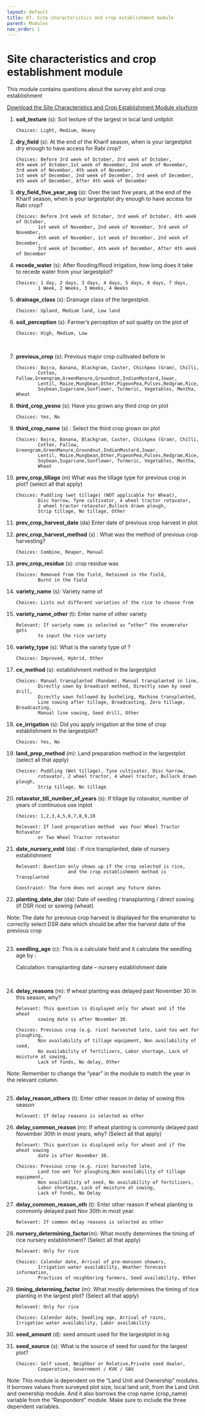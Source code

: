 ```yaml
---
layout: default
title: 07. Site characteristics and crop establishment module
parent: Modules
nav_order: 1
---
```


# Site characteristics and crop establishment module

This module contains questions about the survey plot and crop establishment

[Download the Site Characteristics and Crop Establishment Module xlsxform](../Modules/df_site_char.xlsx)


1.  **soil_texture** (s): Soil texture of the largest  in local land unitplot

                
        Choices: Light, Medium, Heavy

2.  **dry_field** (s): At the end of the Kharif season, when is your largestplot dry enough to have access for Rabi crop?

        Choices: Before 3rd week of October, 3rd week of October, 
        4th week of October,1st week of November, 2nd week of November, 
        3rd week of November, 4th week of November, 
        1st week of December, 2nd week of December, 3rd week of December,
        4th week of December, After 4th week of December

3.  **dry_field_five_year_avg** (s): Over the last five years, at the end of the Kharif season, when is your largestplot dry enough to have access for Rabi crop?

        Choices: Before 3rd week of October, 3rd week of October, 4th week of October,
                1st week of November, 2nd week of November, 3rd week of November, 
                4th week of November, 1st week of December, 2nd week of December, 
                3rd week of December, 4th week of December, After 4th week of December

3.  **recede_water** (s):  After flooding/flood irrigation, how long does it take to recede water from your largestplot? 

        Choices: 1 day, 2 days, 3 days, 4 days, 5 days, 6 days, 7 days, 
                1 Week, 2 Weeks, 3 Weeks, 4 Weeks

5.  **drainage_class**   (s): Drainage class of the largestplot.

        Choices: Upland, Medium land, Low land

6.  **soil_perception** (s): Farmer’s perception of soil quality on the plot of

        Choices: High, Medium, Low
 

7.  **previous_crop** (s): Previous major crop cultivated before  in

        Choices: Bajra, Banana, Blackgram, Caster, Chickpea (Gram), Chilli, 
                Cotton, Fallow,Greengram,GreenManure,Groundnut,IndianMustard,Jowar,
                Lentil, Maize,Mungbean,Other,PigeonPea,Pulses,Redgram,Rice,
                Soybean,Sugarcane,Sunflower, Turmeric, Vegetables, Mentha, Wheat

8.  **third_crop_yesno** (s): Have you grown any third crop on  plot

        Choices: Yes, No

9.  **third_crop_name** (s) : Select the third crop grown on  plot

        Choices: Bajra, Banana, Blackgram, Caster, Chickpea (Gram), Chilli, 
                Cotton, Fallow, Greengram,GreenManure,Groundnut,IndianMustard,Jowar,
                Lentil, Maize,Mungbean,Other,PigeonPea,Pulses,Redgram,Rice,
                Soybean,Sugarcane,Sunflower, Turmeric, Vegetables, Mentha,
                Wheat

10. **prev_crop_tillage** (m)   What was the tillage type for previous  crop in  plot? (select all that apply)

        Choices: Puddling (wet tillage) (NOT applicable for Wheat), 
                Disc harrow, Tyne cultivator, 4 wheel tractor rotavator,
                2 wheel tractor rotavator,Bullock drawn plough, 
                Strip tillage, No tillage, Other

11. **prev_crop_harvest_date** (da) Enter date of previous  crop harvest in  plot
12. **prev_crop_harvest_method** (s) : What was the method of previous crop harvesting?

        Choices: Combine, Reaper, Manual

13. **prev_crop_residue** (s):   crop residue was

        Choices: Removed from the field, Retained in the field, 
                Burnt in the field

14. **variety_name** (s):  Variety name of 

        Choices: Lists out different varieties of the rice to choose from 

15. **variety_name_other** (t): Enter name of other  variety

        Relevant: If variety name is selected as “other” the enumerator gets 
                to input the rice variety 
16. **variety_type** (s): What is the variety type of ?

        Choices: Improved, Hybrid, Other

17. **ce_method** (s):   establishment method in the largestplot

        Choices: Manual transplanted (Random), Manual transplanted in line, 
                Directly sown by broadcast method, Directly sown by seed drill, 
                Directly sown followed by busheling, Machine transplanted, 
                Line sowing after tillage, Broadcasting, Zero tillage, Broadcasting, 
                Manual line sowing, Seed drill, Other

18. **ce_irrigation** (s): Did you apply irrigation at the time of crop establishment in the largestplot?

        Choices: Yes, No

19. **land_prep_method** (m): Land preparation method in the largestplot (select all that apply)

        Choices: Puddling (Wet tillage), Tyne cultivator, Disc harrow,
                rotavator, 2 wheel tractor, 4 wheel tractor, Bullock drawn plough, 
                Strip tillage, No tillage

20. **rotavator_till_number_of_years** (s):     If tillage by rotavator, number of years of continuous use inplot

        Choices: 1,2,3,4,5,6,7,8,9,10
                
        Relevant: If land preparation method  was Four Wheel Tractor Rotavator
                or Two Wheel Tractor rotavator

21. **date_nursery_estd** (da) : If rice transplanted, date of nursery establishment

        Relevant: Question only shows up if the crop selected is rice, 
                           and the crop establishment method is Transplanted 
                
        Constraint: The form does not accept any future dates 

22. **planting_date_dsr** (da): Date of seeding / transplanting / direct sowing (if DSR rice) or
sowing (wheat)



<div class = 'alert'>Note: The date for previous crop harvest is displayed for the enumerator to correctly select DSR date which should be after the harvest date of the previous crop 
</div>
<br>

23. **seedling_age** (c): This is a calculate field and it calculate the seedling age by :

    Calculation: transplanting date – nursery establishment date

<br>

24. **delay_reasons** (m): If wheat planting was delayed past November 30 in this season, why? 

        Relevant: This question is displayed only for wheat and if the wheat 
                sowing date is after November 30. 

        Choices: Previous crop (e.g. rice) harvested late, Land too wet for ploughing,
                Non availability of tillage equipment, Non availability of seed, 
                No availability of fertilizers, Labor shortage, Lack of moisture at sowing, 
                Lack of funds, No delay, Other
<div class = 'important'>Note: Remember to change the “year” in the module to match the year in the relevant column.
</div> 

<br>

25. **delay_reason_others** (t): Enter other reason in delay of sowing this season

        Relevant: If delay reasons is selected as other

26. **delay_common_reason** (m): If wheat planting is commonly delayed past November 30th in most years, why? (Select all that apply)

        Relevant: This question is displayed only for wheat and if the wheat sowing 
                date is after November 30. 

        Choices: Previous crop (e.g. rice) harvested late,
                Land too wet for ploughing,Non availability of tillage equipment, 
                Non availability of seed, No availability of fertilizers,
                Labor shortage, Lack of moisture at sowing, 
                Lack of funds, No Delay


27. **delay_common_reason_oth** (t): Enter other reason if wheat planting is commonly delayed past Nov 30th in most year.

        Relevant: If common delay reasons is selected as other



28. **nursery_determining_factor**(m): What mostly determines the timing of rice nursery establishment? (Select all that apply)

        Relevant: Only for rice

        Choices: Calendar date, Arrival of pre-monsoon showers, 
                Irrigation water availability, Weather forecast information, 
                Practices of neighboring farmers, Seed availability, Other

29. **timing_determing_factor** (m):  What mostly determines the timing of rice planting in the largest  plot? (Select all that apply)

        Relevant: Only for rice

        Choices: Calendar date, Seedling age, Arrival of rains, 
        Irrigation water availability, Labor availability

30. **seed_amount** (d):  seed amount used for the largestplot in kg


31. **seed_source** (s): What is the source of seed for  used for the largest  plot?

        Choices: Self saved, Neighbor or Relative,Private seed dealer, 
                Cooperative, Government / KVK / SAU

<div class = 'alert'>
Note: This module is dependent on the “Land Unit and Ownership” modules. It borrows values from surveyed plot size, local land unit, from the Land Unit and ownership module. And it also borrows the crop name (crop_name) variable from the “Respondent” module. Make sure to include the three dependent variables.
 </div>

